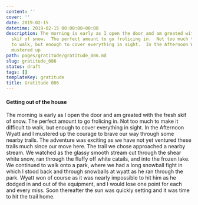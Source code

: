 ```yaml
---
content: ''
cover: ''
date: 2019-02-15
datetime: 2019-02-15 00:00:00+00:00
description: The morning is early as I open the door and am greated with the fresh
  skif of snow.  The perfect amount to go frolicing in.  Not too much to make it difficult
  to walk, but enough to cover everything in sight.  In the Afternoon Wyatt and I
  mustered up
path: pages/gratitude/gratitude_086.md
slug: gratitude_086
status: draft
tags: []
templateKey: gratitude
title: Gratitude 086
---
```


#### Getting out of the house

The morning is early as I open the door and am greated with the fresh skif of snow.  The perfect amount to go frolicing in.  Not too much to make it difficult to walk, but enough to cover everything in sight.  In the Afternoon Wyatt and I mustered up the courage to brave our way through some nearby trails.  The adventure was exciting as we have not yet ventured these trails much since our move here.  The trail we chose approached a nearby stream.  We watched as the glassy smooth stream cut through the shear white snow, ran through the fluffy off white catails, and into the frozen lake.  We continued to walk onto a park, where we had a long snowball fight in which I stood back and through snowballs at wyatt as he ran through the park.  Wyatt won of course as it was nearly impossible to hit him as he dodged in and out of the equipment, and I would lose one point for each and every miss.  Soon thereafter the sun was quickly setting and it was time to hit the trail home.
